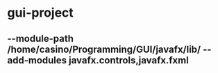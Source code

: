 # gui-project
## --module-path /home/casino/Programming/GUI/javafx/lib/ --add-modules javafx.controls,javafx.fxml